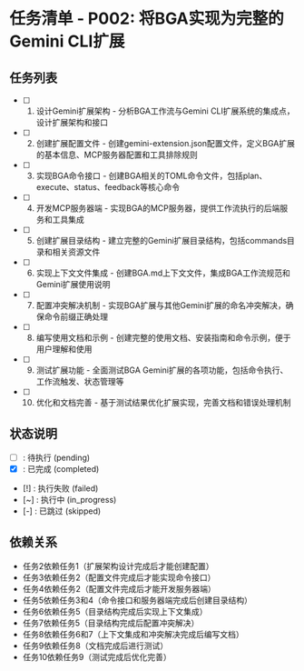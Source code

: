 # 任务清单 - P002: 将BGA实现为完整的Gemini CLI扩展

## 任务列表

- [ ] 1. 设计Gemini扩展架构 - 分析BGA工作流与Gemini CLI扩展系统的集成点，设计扩展架构和接口
- [ ] 2. 创建扩展配置文件 - 创建gemini-extension.json配置文件，定义BGA扩展的基本信息、MCP服务器配置和工具排除规则
- [ ] 3. 实现BGA命令接口 - 创建BGA相关的TOML命令文件，包括plan、execute、status、feedback等核心命令
- [ ] 4. 开发MCP服务器端 - 实现BGA的MCP服务器，提供工作流执行的后端服务和工具集成
- [ ] 5. 创建扩展目录结构 - 建立完整的Gemini扩展目录结构，包括commands目录和相关资源文件
- [ ] 6. 实现上下文文件集成 - 创建BGA.md上下文文件，集成BGA工作流规范和Gemini扩展使用说明
- [ ] 7. 配置冲突解决机制 - 实现BGA扩展与其他Gemini扩展的命名冲突解决，确保命令前缀正确处理
- [ ] 8. 编写使用文档和示例 - 创建完整的使用文档、安装指南和命令示例，便于用户理解和使用
- [ ] 9. 测试扩展功能 - 全面测试BGA Gemini扩展的各项功能，包括命令执行、工作流触发、状态管理等
- [ ] 10. 优化和文档完善 - 基于测试结果优化扩展实现，完善文档和错误处理机制

## 状态说明
- [ ] : 待执行 (pending)
- [x] : 已完成 (completed)
- [!] : 执行失败 (failed)
- [~] : 执行中 (in_progress)
- [-] : 已跳过 (skipped)

## 依赖关系
- 任务2依赖任务1（扩展架构设计完成后才能创建配置）
- 任务3依赖任务2（配置文件完成后才能实现命令接口）
- 任务4依赖任务2（配置文件完成后才能开发服务器端）
- 任务5依赖任务3和4（命令接口和服务器端完成后创建目录结构）
- 任务6依赖任务5（目录结构完成后实现上下文集成）
- 任务7依赖任务5（目录结构完成后配置冲突解决）
- 任务8依赖任务6和7（上下文集成和冲突解决完成后编写文档）
- 任务9依赖任务8（文档完成后进行测试）
- 任务10依赖任务9（测试完成后优化完善）